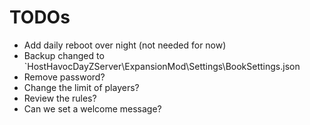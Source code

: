 # TODOs

* Add daily reboot over night (not needed for now)
* Backup changed to `HostHavocDayZServer\ExpansionMod\Settings\BookSettings.json
* Remove password?
* Change the limit of players?
* Review the rules?
* Can we set a welcome message?
